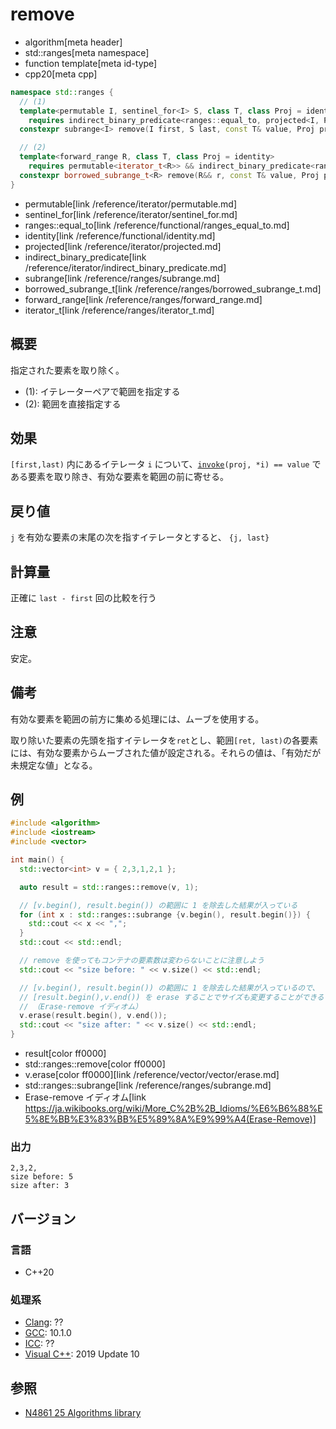 # remove
* algorithm[meta header]
* std::ranges[meta namespace]
* function template[meta id-type]
* cpp20[meta cpp]

```cpp
namespace std::ranges {
  // (1)
  template<permutable I, sentinel_for<I> S, class T, class Proj = identity>
    requires indirect_binary_predicate<ranges::equal_to, projected<I, Proj>, const T*>
  constexpr subrange<I> remove(I first, S last, const T& value, Proj proj = {});

  // (2)
  template<forward_range R, class T, class Proj = identity>
    requires permutable<iterator_t<R>> && indirect_binary_predicate<ranges::equal_to, projected<iterator_t<R>, Proj>, const T*>
  constexpr borrowed_subrange_t<R> remove(R&& r, const T& value, Proj proj = {});
}
```
* permutable[link /reference/iterator/permutable.md]
* sentinel_for[link /reference/iterator/sentinel_for.md]
* ranges::equal_to[link /reference/functional/ranges_equal_to.md]
* identity[link /reference/functional/identity.md]
* projected[link /reference/iterator/projected.md]
* indirect_binary_predicate[link /reference/iterator/indirect_binary_predicate.md]
* subrange[link /reference/ranges/subrange.md]
* borrowed_subrange_t[link /reference/ranges/borrowed_subrange_t.md]
* forward_range[link /reference/ranges/forward_range.md]
* iterator_t[link /reference/ranges/iterator_t.md]

## 概要
指定された要素を取り除く。

* (1): イテレーターペアで範囲を指定する
* (2): 範囲を直接指定する


## 効果
`[first,last)` 内にあるイテレータ `i` について、[`invoke`](/reference/functional/invoke.md)`(proj, *i) == value` である要素を取り除き、有効な要素を範囲の前に寄せる。


## 戻り値
`j` を有効な要素の末尾の次を指すイテレータとすると、 `{j, last}`


## 計算量
正確に `last - first` 回の比較を行う


## 注意
安定。


## 備考
有効な要素を範囲の前方に集める処理には、ムーブを使用する。

取り除いた要素の先頭を指すイテレータを`ret`とし、範囲`[ret, last)`の各要素には、有効な要素からムーブされた値が設定される。それらの値は、「有効だが未規定な値」となる。


## 例
```cpp example
#include <algorithm>
#include <iostream>
#include <vector>

int main() {
  std::vector<int> v = { 2,3,1,2,1 };

  auto result = std::ranges::remove(v, 1);

  // [v.begin(), result.begin()) の範囲に 1 を除去した結果が入っている
  for (int x : std::ranges::subrange {v.begin(), result.begin()}) {
    std::cout << x << ",";
  }
  std::cout << std::endl;

  // remove を使ってもコンテナの要素数は変わらないことに注意しよう
  std::cout << "size before: " << v.size() << std::endl;

  // [v.begin(), result.begin()) の範囲に 1 を除去した結果が入っているので、
  // [result.begin(),v.end()) を erase することでサイズも変更することができる
  // （Erase-remove イディオム）
  v.erase(result.begin(), v.end());
  std::cout << "size after: " << v.size() << std::endl;
}
```
* result[color ff0000]
* std::ranges::remove[color ff0000]
* v.erase[color ff0000][link /reference/vector/vector/erase.md]
* std::ranges::subrange[link /reference/ranges/subrange.md]
* Erase-remove イディオム[link https://ja.wikibooks.org/wiki/More_C%2B%2B_Idioms/%E6%B6%88%E5%8E%BB%E3%83%BB%E5%89%8A%E9%99%A4(Erase-Remove)]

### 出力
```
2,3,2,
size before: 5
size after: 3
```

## バージョン
### 言語
- C++20

### 処理系
- [Clang](/implementation.md#clang): ??
- [GCC](/implementation.md#gcc): 10.1.0
- [ICC](/implementation.md#icc): ??
- [Visual C++](/implementation.md#visual_cpp): 2019 Update 10

## 参照
- [N4861 25 Algorithms library](https://timsong-cpp.github.io/cppwp/n4861/algorithms)
